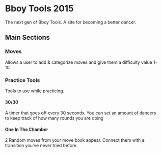 # Bboy Tools 2015

The next gen of Bboy Tools. A site for becoming a better dancer.

## Main Sections

### Moves

Allows a user to add & categorize moves and give them a difficulty value 1-10.

### Practice Tools

Tools to use while practicing.

#### 30/30

A timer that goes off every 30 seconds. You can set an amount of dancers to keep track of how many rounds you are doing

#### One In The Chamber

2 Random moves from your move book appear. Connect them with a transition you've never tried before.